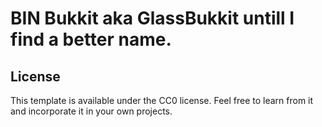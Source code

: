 # BIN Bukkit aka GlassBukkit untill I find a better name.

## License

This template is available under the CC0 license. Feel free to learn from it and incorporate it in your own projects.
